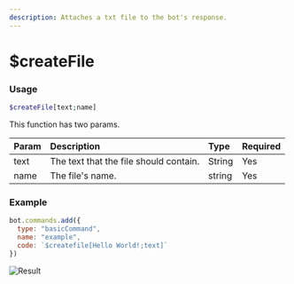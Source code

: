 ```yaml
---
description: Attaches a txt file to the bot's response.
---
```


# $createFile
### Usage
```php
$createFile[text;name]
```

This function has two params.

| Param | Description | Type | Required |
| :--- | :--- | :--- | :---
| text | The text that the file should contain. | String |Yes
| name | The file's name. | string | Yes


### Example
```javascript
bot.commands.add({
  type: "basicCommand",
  name: "example",
  code: `$createfile[Hello World!;text]`
})
```
![Result](https://user-images.githubusercontent.com/69215413/139559552-bd3ec30d-caf4-40a5-b9ad-51437ae3f0b7.png)